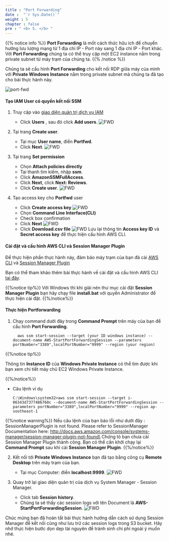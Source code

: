 ```yaml
---
title : "Port Forwarding"
date :  "`r Sys.Date()`" 
weight : 5 
chapter : false
pre : " <b> 5. </b> "
---
```


{{% notice info %}}
**Port Forwarding** là mốt cách thức hữu ích để chuyển hướng lưu lượng mạng từ 1 địa chỉ IP - Port này sang 1 địa chỉ IP - Port khác. Với **Port Forwarding** chúng ta có thể truy cập một EC2 instance nằm trong private subnet từ máy trạm của chúng ta.
{{% /notice %}}

Chúng ta sẽ cấu hình **Port Forwarding** cho kết nối RDP giữa máy của mình với **Private Windows Instance** nằm trong private subnet mà chúng ta đã tạo cho bài thực hành này.

![port-fwd](/images/arc-04.png) 



#### Tạo IAM User có quyền kết nối SSM

1. Truy cập vào [giao diện quản trị dịch vụ IAM](https://console.aws.amazon.com/iamv2/home)
    - Click **Users** , sau đó click **Add users**.
![FWD](/images/2/74.png)

2. Tại trang **Create user**.
    - Tại mục **User name**, điền **Portfwd**.
    - Click **Next**.
![FWD](/images/2/75.png)
3. Tại trang **Set permission** 
   - Chọn **Attach policies directly**
   - Tại thanh tìm kiếm, nhập **ssm**.
   - Click  **AmazonSSMFullAccess**.
   - Click **Next**, click **Next: Reviews**.
   - Click **Create user**.
![FWD](/images/2/76.png)
4. Tạo access key cho **Portfwd** user 
   - Click **Create access key**
   ![FWD](/images/2/77.png)
   - Chọn **Command Line Interface(CLI)**
   - Check box confirmation
   - Click **Next**
![FWD](/images/2/78.png)
   - Click **Download.csv file**
![FWD](/images/2/79.png)
Lưu lại thông tin **Access key ID** và **Secret access key** để thực hiện cấu hình AWS CLI.

#### Cài đặt và cấu hình AWS CLI và Session Manager Plugin 
  
Để thực hiện phần thực hành này, đảm bảo máy trạm của bạn đã cài [AWS CLI]() và [Session Manager Plugin](https://docs.aws.amazon.com/systems-manager/latest/userguide/session-manager-working-with-install-plugin.html)

Bạn có thể tham khảo thêm bài thực hành về cài đặt và cấu hình AWS CLI [tại đây](https://000011.awsstudygroup.com/).

{{%notice tip%}}
Với Windows thì khi giải nén thư mục cài đặt **Session Manager Plugin** bạn hãy chạy file **install.bat** với quyền Administrator để thực hiện cài đặt.
{{%/notice%}}

#### Thực hiện Portforwarding 

1. Chạy command dưới đây trong **Command Prompt** trên máy của bạn để cấu hình **Port Forwarding**.
    ```
      aws ssm start-session --target (your ID windows instance) --document-name AWS-StartPortForwardingSession --parameters portNumber="3389",localPortNumber="9999" --region (your region) 
    ```
  
  {{%notice tip%}}

  Thông tin **Instance ID** của **Windows Private Instance** có thể tìm được khi bạn xem chi tiết máy chủ EC2 Windows Private Instance.

  {{%/notice%}}

  - Câu lệnh ví dụ

    ```
    C:\Windows\system32>aws ssm start-session --target i-06343d7377486760c --document-name AWS-StartPortForwardingSession --parameters portNumber="3389",localPortNumber="9999" --region ap-southeast-1
    ```

  {{%notice warning%}}
  Nếu câu lệnh của bạn báo lỗi như dưới đây : \
  SessionManagerPlugin is not found. Please refer to SessionManager Documentation here: http://docs.aws.amazon.com/console/systems-manager/session-manager-plugin-not-found\
  Chứng tỏ bạn chưa cài Session Manager Plugin thành công. Bạn có thể cần khởi chạy lại **Command Prompt** sau khi cài **Session Manager Plugin**.
  {{%/notice%}}

2. Kết nối tới **Private Windows Instance** bạn đã tạo bằng công cụ **Remote Desktop** trên máy trạm của bạn.
    - Tại mục Computer: điền **localhost:9999**.
![FWD](/images/2/80.png)


3. Quay trở lại giao diện quản trị của dịch vụ System Manager - Session Manager.
    - Click tab **Session history**.
    - Chúng ta sẽ thấy các session logs với tên Document là **AWS-StartPortForwardingSession**.
![FWD](/images/2/81.png)


Chúc mừng bạn đã hoàn tất bài thực hành hướng dẫn cách sử dụng Session Manager để kết nối cũng như lưu trữ các session logs trong S3 bucket. Hãy nhớ thực hiện bước dọn dẹp tài nguyên để tránh sinh chi phí ngoài ý muốn nhé.